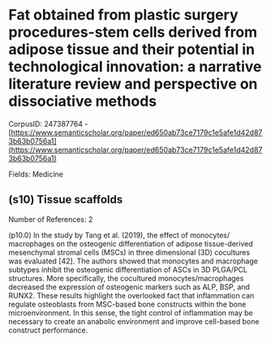 # Fat obtained from plastic surgery procedures-stem cells derived from adipose tissue and their potential in technological innovation: a narrative literature review and perspective on dissociative methods

CorpusID: 247387764 - [https://www.semanticscholar.org/paper/ed650ab73ce7179c1e5afe1d42d873b63b0756a1](https://www.semanticscholar.org/paper/ed650ab73ce7179c1e5afe1d42d873b63b0756a1)

Fields: Medicine

## (s10) Tissue scaffolds
Number of References: 2

(p10.0) In the study by Tang et al. (2019), the effect of monocytes/ macrophages on the osteogenic differentiation of adipose tissue-derived mesenchymal stromal cells (MSCs) in three dimensional (3D) cocultures was evaluated [42]. The authors showed that monocytes and macrophage subtypes inhibit the osteogenic differentiation of ASCs in 3D PLGA/PCL structures. More specifically, the cocultured monocytes/macrophages decreased the expression of osteogenic markers such as ALP, BSP, and RUNX2. These results highlight the overlooked fact that inflammation can regulate osteoblasts from MSC-based bone constructs within the bone microenvironment. In this sense, the tight control of inflammation may be necessary to create an anabolic environment and improve cell-based bone construct performance.
